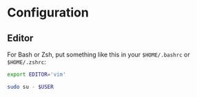 # Configuration

## Editor

For Bash or Zsh, put something like this in your `$HOME/.bashrc` or `$HOME/.zshrc`:

```sh
export EDITOR='vim'
```

```sh
sudo su - $USER
```
